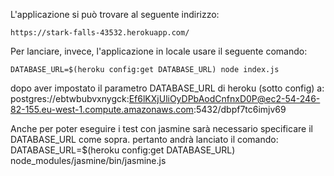 

L'applicazione si può trovare al seguente indirizzo:

	https://stark-falls-43532.herokuapp.com/



Per lanciare, invece, l'applicazione in locale usare il seguente comando:

	DATABASE_URL=$(heroku config:get DATABASE_URL) node index.js

dopo aver impostato il parametro DATABASE_URL di heroku (sotto config) a:
	postgres://ebtwbubvxnygck:Ef6lKXjUliOyDPbAodCnfnxD0P@ec2-54-246-82-155.eu-west-1.compute.amazonaws.com:5432/dbpf7tc6imjv69

Anche per poter eseguire i test con jasmine sarà necessario specificare il DATABASE_URL come sopra. pertanto andrà lanciato il comando:
	DATABASE_URL=$(heroku config:get DATABASE_URL) node_modules/jasmine/bin/jasmine.js
